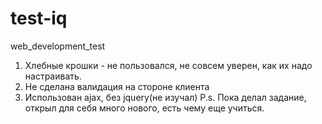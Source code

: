 # test-iq
web_development_test
1) Хлебные крошки - не пользовался, не совсем уверен, как их надо настраивать.
2) Не сделана валидация на стороне клиента
3) Использован ajax, без jquery(не изучал)
P.s. Пока делал задание, открыл для себя много нового, есть чему еще учиться.
